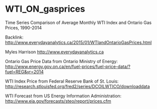 # WTI_ON_gasprices
Time Series Comparison of Average Monthly WTI Index and Ontario Gas Prices, 1990-2014

Backlink: http://www.everydayanalytics.ca/2015/01/WTIandOntarioGasPrices.html

Myles Harrison
http://www.everydayanalytics.ca

Ontario Gas Price Data from Ontario Ministry of Energy:
http://www.energy.gov.on.ca/en/fuel-prices/fuel-price-data/?fuel=REG&yr=2014

WTI Index Price from Federal Reserve Bank of St. Louis:
http://research.stlouisfed.org/fred2/series/DCOILWTICO/downloaddata

WTI Forecast from US Energy Information Administration:
http://www.eia.gov/forecasts/steo/report/prices.cfm
